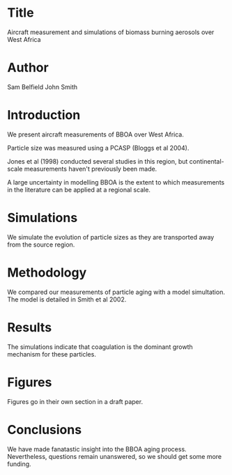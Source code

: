 # Title
Aircraft measurement and simulations  of biomass burning aerosols 
over West Africa

# Author
Sam Belfield
John Smith

# Introduction
We present aircraft measurements of BBOA over West Africa.

Particle size was measured using a PCASP (Bloggs et al 2004).

Jones et al (1998) conducted several studies in this region,
but continental-scale measurements haven't previously been made.

A large uncertainty in modelling BBOA is the extent to which
measurements in the literature can be applied at a regional scale.

# Simulations
We simulate the evolution of particle sizes as they are transported 
away from the source region.

# Methodology
We compared our measurements of particle aging with a model simultation.
The model is detailed in Smith et al 2002.

# Results
The simulations indicate that coagulation is the dominant growth
mechanism for these particles.

# Figures
Figures go in their own section in a draft paper.

# Conclusions
We have made fanatastic insight into the BBOA aging process.
Nevertheless, questions remain unanswered, so we should get some more
funding.
